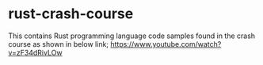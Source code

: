 # rust-crash-course

This contains Rust programming language code samples found in the crash course as shown in below link;
https://www.youtube.com/watch?v=zF34dRivLOw
